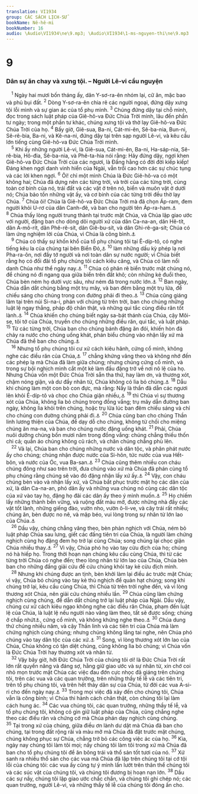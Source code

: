 ```yaml
---
translation: VI1934
group: CÁC SÁCH LỊCH-SỬ
bookName: Nê-hê-mi 
bookNumber: 16
audio: \Audio\VI1934\ne\9.mp3; \Audio\VI1934\1-ms-nguyen-thi\ne\9.mp3
---
```


<div class="title"><h1>9</h1><h3>Dân sự ăn chay và xưng tội. – Người Lê-vi cầu nguyện</h3></div>
<span class="verse ne_9_1"> <sup>1</sup> Ngày hai mươi bốn tháng ấy, dân Y-sơ-ra-ên nhóm lại, cữ ăn, mặc bao và phủ bụi đất. </span>
<span class="verse ne_9_2"><sup>2</sup> Dòng Y-sơ-ra-ên chia rẽ các người ngoại, đứng dậy xưng tội lỗi mình và sự gian ác của tổ phụ mình. </span>
<span class="verse ne_9_3"><sup>3</sup> Chúng đứng dậy tại chỗ mình, đọc trong sách luật pháp của Giê-hô-va Đức Chúa Trời mình, lâu đến phần tư ngày; trong một phần tư khác, chúng xưng tội và thờ lạy Giê-hô-va Đức Chúa Trời của họ. </span>
<span class="verse ne_9_4"><sup>4</sup> Bấy giờ, Giê-sua, Ba-ni, Cát-mi-ên, Sê-ba-nia, Bun-ni, Sê-rê-bia, Ba-ni, và Kê-na-ni, đứng dậy tại trên sạp người Lê-vi, và kêu cầu lớn tiếng cùng Giê-hô-va Đức Chúa Trời mình. <br/></span>
<span class="verse ne_9_5"> <sup>5</sup> Khi ấy những người Lê-vi, là Giê-sua, Cát-mi-ên, Ba-ni, Ha-sáp-nia, Sê-rê-bia, Hô-đia, Sê-ba-nia, và Phê-ta-hia nói rằng: Hãy đứng dậy, ngợi khen Giê-hô-va Đức Chúa Trời của các ngươi, là Đấng hằng có đời đời kiếp kiếp! Đáng khen ngợi danh vinh hiển của Ngài, vẫn trổi cao hơn các sự chúc tụng và các lời khen ngợi. </span>
<span class="verse ne_9_6"><sup>6</sup> Ôi! chỉ một mình Chúa là Đức Giê-hô-va có một không hai; Chúa đã dựng nên các từng trời, và trời của các từng trời, cùng toàn cơ binh của nó, trái đất và các vật ở trên nó, biển và muôn vật ở dưới nó; Chúa bảo tồn những vật ấy, và cơ binh của các từng trời đều thờ lạy Chúa. </span>
<span class="verse ne_9_7"><sup>7</sup> Chúa ôi! Chúa là Giê-hô-va Đức Chúa Trời mà đã chọn Áp-ram, đem người khỏi U-rơ của dân Canh-đê, và ban cho người tên Áp-ra-ham.<a data-toggle="tooltip" data-placement="bottom" title="Sa 11:31; 12:1; 17:5">⚓</a></span>
<span class="verse ne_9_8"><sup>8</sup> Chúa thấy lòng người trung thành tại trước mặt Chúa, và Chúa lập giao ước với người, đặng ban cho dòng dõi người xứ của dân Ca-na-an, dân Hê-tít, dân A-mô-rít, dân Phê-rê-sít, dân Giê-bu-sít, và dân Ghi-rê-ga-sít; Chúa có làm ứng nghiệm lời của Chúa, vì Chúa là công bình.<a data-toggle="tooltip" data-placement="bottom" title="Sa 15:18-21">⚓</a><br/></span>
<span class="verse ne_9_9"> <sup>9</sup> Chúa có thấy sự khốn khổ của tổ phụ chúng tôi tại Ê-díp-tô, có nghe tiếng kêu la của chúng tại bên Biển Đỏ,<a data-toggle="tooltip" data-placement="bottom" title="Xu 3:7; 14:10-12">⚓</a></span>
<span class="verse ne_9_10"><sup>10</sup> làm những dấu kỳ phép lạ nơi Pha-ra-ôn, nơi đầy tớ người và nơi toàn dân sự nước người; vì Chúa biết rằng họ có đối đãi tổ phụ chúng tôi cách kiêu căng, và Chúa có làm nổi danh Chúa như thể ngày nay.<a data-toggle="tooltip" data-placement="bottom" title="Xu 7:8–12:32">⚓</a></span>
<span class="verse ne_9_11"><sup>11</sup> Chúa có phân rẽ biển trước mặt chúng nó, để chúng nó đi ngang qua giữa biển trên đất khô; còn những kẻ đuổi theo, Chúa bèn ném họ dưới vực sâu, như ném đá trong nước lớn.<a data-toggle="tooltip" data-placement="bottom" title="Xu 14:21-29; 15:4-5">⚓</a></span>
<span class="verse ne_9_12"><sup>12</sup> Ban ngày, Chúa dẫn dắt chúng bằng một trụ mây, và ban đêm bằng một trụ lửa, để chiếu sáng cho chúng trong con đường phải đi theo.<a data-toggle="tooltip" data-placement="bottom" title="Xu 13:21-22">⚓</a></span>
<span class="verse ne_9_13"><sup>13</sup> Chúa cũng giáng lâm tại trên núi Si-na-i, phán với chúng từ trên trời, ban cho chúng những luật lệ ngay thẳng, pháp độ chân thật, và những qui tắc cùng điều răn tốt lành.<a data-toggle="tooltip" data-placement="bottom" title="Xu 19:18–23:33">⚓</a></span>
<span class="verse ne_9_14"><sup>14</sup> Chúa khiến cho chúng biết ngày sa-bát thánh của Chúa, cậy Môi-se, tôi tớ của Chúa, truyền cho chúng những điều răn, qui tắc, và luật pháp. </span>
<span class="verse ne_9_15"><sup>15</sup> Từ các từng trời, Chúa ban cho chúng bánh đặng ăn đói, khiến hòn đá chảy ra nước cho chúng uống khát, phán biểu chúng vào nhận lấy xứ mà Chúa đã thề ban cho chúng.<a data-toggle="tooltip" data-placement="bottom" title="Xu 16:4-15; 17:1-7; Phu 1:21">⚓</a><br/></span>
<span class="verse ne_9_16"> <sup>16</sup> Nhưng tổ phụ chúng tôi cư xử cách kiêu hãnh, cứng cổ mình, không nghe các điều răn của Chúa,<a data-toggle="tooltip" data-placement="bottom" title="Dan 14:1-4; Phu 1:26-33">⚓</a></span>
<span class="verse ne_9_17"><sup>17</sup> chẳng khứng vâng theo và không nhớ đến các phép lạ mà Chúa đã làm giữa chúng; nhưng chúng cứng cổ mình, và trong sự bội nghịch mình cắt một kẻ làm đầu đặng trở về nơi nô lệ của họ. Nhưng Chúa vốn một Đức Chúa Trời sẵn tha thứ, hay làm ơn, và thương xót, chậm nóng giận, và dư đầy nhân từ, Chúa không có lìa bỏ chúng.<a data-toggle="tooltip" data-placement="bottom" title="Xu 34:6; Dan 14:18">⚓</a></span>
<span class="verse ne_9_18"><sup>18</sup> Dẫu khi chúng làm một con bò con đực, mà rằng: Nầy là thần đã dẫn các ngươi lên khỏi Ê-díp-tô và chọc cho Chúa giận nhiều,<a data-toggle="tooltip" data-placement="bottom" title="Xu 32:1-4">⚓</a></span>
<span class="verse ne_9_19"><sup>19</sup> thì Chúa vì sự thương xót của Chúa, không lìa bỏ chúng trong đồng vắng; trụ mây dẫn đường ban ngày, không lìa khỏi trên chúng, hoặc trụ lửa lúc ban đêm chiếu sáng và chỉ cho chúng con đường chúng phải đi.<a data-toggle="tooltip" data-placement="bottom" title="Phu 8:2-4">⚓</a></span>
<span class="verse ne_9_20"><sup>20</sup> Chúa cũng ban cho chúng Thần linh lương thiện của Chúa, để dạy dỗ cho chúng, không từ chối cho miệng chúng ăn ma-na, và ban cho chúng nước đặng uống khát. </span>
<span class="verse ne_9_21"><sup>21</sup> Phải, Chúa nuôi dưỡng chúng bốn mươi năm trong đồng vắng: chúng chẳng thiếu thốn chi cả; quần áo chúng không cũ rách, và chân chúng chẳng phù lên. <br/></span>
<span class="verse ne_9_22"> <sup>22</sup> Vả lại, Chúa ban cho chúng những nước và dân tộc, và phân phát nước ấy cho chúng; chúng nhận được nước của Si-hôn, tức nước của vua Hết-bôn, và nước của Óc, vua Ba-san.<a data-toggle="tooltip" data-placement="bottom" title="Dan 21:21-35">⚓</a></span>
<span class="verse ne_9_23"><sup>23</sup> Chúa cũng thêm nhiều con cháu chúng đông như sao trên trời, đưa chúng vào xứ mà Chúa đã phán cùng tổ phụ chúng rằng chúng sẽ vào đó đặng nhận lấy xứ ấy.<a data-toggle="tooltip" data-placement="bottom" title="Sa 15:5; 22:17; Gios 3:14-17">⚓</a></span>
<span class="verse ne_9_24"><sup>24</sup> Vậy, con cháu chúng bèn vào và nhận lấy xứ, và Chúa bắt phục trước mặt họ các dân của xứ, là dân Ca-na-an, phó dân ấy và những vua chúng nó cùng các dân tộc của xứ vào tay họ, đặng họ đãi các dân ấy theo ý mình muốn.<a data-toggle="tooltip" data-placement="bottom" title="Gios 11:23">⚓</a></span>
<span class="verse ne_9_25"><sup>25</sup> Họ chiếm lấy những thành bền vững, và ruộng đất màu mỡ, được những nhà đầy các vật tốt lành, những giếng đào, vườn nho, vườn ô-li-ve, và cây trái rất nhiều; chúng ăn, bèn được no nê, và mập béo, vui lòng trong sự nhân từ lớn lao của Chúa.<a data-toggle="tooltip" data-placement="bottom" title="Phu 6:10-11">⚓</a><br/></span>
<span class="verse ne_9_26"> <sup>26</sup> Dầu vậy, chúng chẳng vâng theo, bèn phản nghịch với Chúa, ném bỏ luật pháp Chúa sau lưng, giết các đấng tiên tri của Chúa, là người làm chứng nghịch cùng họ đặng đem họ trở lại cùng Chúa; song chúng lại chọc giận Chúa nhiều thay.<a data-toggle="tooltip" data-placement="bottom" title="Cac 2:11-16">⚓</a></span>
<span class="verse ne_9_27"><sup>27</sup> Vì vậy, Chúa phó họ vào tay cừu địch của họ; chúng nó hà hiếp họ. Trong thời hoạn nạn chúng kêu cầu cùng Chúa, thì từ các từng trời Chúa có nghe đến; theo lòng nhân từ lớn lao của Chúa, Chúa bèn ban cho những đấng giải cứu để cứu chúng khỏi tay kẻ cừu địch mình. <br/></span>
<span class="verse ne_9_28"> <sup>28</sup> Nhưng khi chúng được an tịnh, bèn khởi làm lại điều ác trước mặt Chúa; vì vậy, Chúa bỏ chúng vào tay kẻ thù nghịch để quản hạt chúng; song khi chúng trở lại, kêu cầu cùng Chúa, thì Chúa từ trên trời nghe đến, và vì lòng thương xót Chúa, nên giải cứu chúng nhiều lần. </span>
<span class="verse ne_9_29"><sup>29</sup> Chúa cũng làm chứng nghịch cùng chúng, để dẫn dắt chúng trở lại luật pháp của Ngài. Dầu vậy, chúng cư xử cách kiêu ngạo không nghe các điều răn Chúa, phạm đến luật lệ của Chúa, là luật lệ nếu người nào vâng làm theo, tất sẽ được sống; chúng ở chấp nhứt<a data-toggle="tooltip" data-placement="bottom" title="Nguyên bổn rằng: đưa vai chấp nhứt">⚓</a>, cứng cổ mình, và không khứng nghe theo.<a data-toggle="tooltip" data-placement="bottom" title="Le 18:5">⚓</a></span>
<span class="verse ne_9_30"><sup>30</sup> Chúa dung thứ chúng nhiều năm, và cậy Thần linh và các tiên tri của Chúa mà làm chứng nghịch cùng chúng; nhưng chúng không lắng tai nghe, nên Chúa phó chúng vào tay dân tộc của các xứ.<a data-toggle="tooltip" data-placement="bottom" title="2Vua 17:13-18; 2Su 36:15-16">⚓</a></span>
<span class="verse ne_9_31"><sup>31</sup> Song, vì lòng thương xót lớn lao của Chúa, Chúa không có tận diệt chúng, cũng không lìa bỏ chúng; vì Chúa vốn là Đức Chúa Trời hay thương xót và nhân từ. <br/></span>
<span class="verse ne_9_32"> <sup>32</sup> Vậy bây giờ, hỡi Đức Chúa Trời của chúng tôi ơi! là Đức Chúa Trời rất lớn rất quyền năng và đáng sợ, hằng giữ giao ước và sự nhân từ, xin chớ coi nhỏ mọn trước mặt Chúa các việc đau đớn cực nhọc đã giáng trên chúng tôi, trên các vua và các quan trưởng, trên những thầy tế lễ và các tiên tri, trên tổ phụ chúng tôi, và trên hết thảy dân sự của Chúa, từ đời các vua A-si-ri cho đến ngày nay.<a data-toggle="tooltip" data-placement="bottom" title="2Vua 15:19,29; 17:3-6; Exo 4:2,10">⚓</a></span>
<span class="verse ne_9_33"><sup>33</sup> Trong mọi việc đã xảy đến cho chúng tôi, Chúa vẫn là công bình; vì Chúa thi hành cách chân thật, còn chúng tôi lại làm cách hung ác. </span>
<span class="verse ne_9_34"><sup>34</sup> Các vua chúng tôi, các quan trưởng, những thầy tế lễ, và tổ phụ chúng tôi, không có gìn giữ luật pháp của Chúa, cũng chẳng nghe theo các điều răn và chứng cớ mà Chúa phán dạy nghịch cùng chúng. </span>
<span class="verse ne_9_35"><sup>35</sup> Tại trong xứ của chúng, giữa điều ơn lành dư dật mà Chúa đã ban cho chúng, tại trong đất rộng rãi và màu mỡ mà Chúa đã đặt trước mặt chúng, chúng không phục sự Chúa, chẳng trở bỏ các công việc ác của họ. </span>
<span class="verse ne_9_36"><sup>36</sup> Kìa, ngày nay chúng tôi làm tôi mọi; nầy chúng tôi làm tôi trong xứ mà Chúa đã ban cho tổ phụ chúng tôi để ăn bông trái và thổ sản tốt tươi của nó. </span>
<span class="verse ne_9_37"><sup>37</sup> Xứ sanh ra nhiều thổ sản cho các vua mà Chúa đã lập trên chúng tôi tại cớ tội lỗi của chúng tôi: các vua ấy cũng tự ý mình lấn lướt trên thân thể chúng tôi và các súc vật của chúng tôi, và chúng tôi đương bị hoạn nạn lớn. </span>
<span class="verse ne_9_38"><sup>38</sup> Dầu các sự nầy, chúng tôi lập giao ước chắc chắn, và chúng tôi ghi chép nó; các quan trưởng, người Lê-vi, và những thầy tế lễ của chúng tôi đóng ấn cho. <br/></span>
